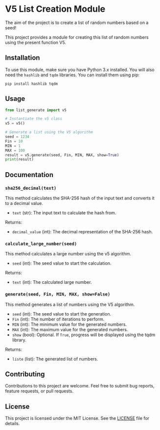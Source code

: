 # V5 List Creation Module

The aim of the project is to create a list of random numbers based on a seed!

This project provides a module for creating this list of random numbers using the present function V5.


## Installation

To use this module, make sure you have Python 3.x installed. You will also need the `hashlib` and `tqdm` libraries. You can install them using pip:

```shell
pip install hashlib tqdm
```

## Usage

```python
from list_generate import v5

# Instantiate the v5 class
v5 = v5()

# Generate a list using the V5 algorithm
seed = 1234
Fin = 10
MIN = 1
MAX = 100
result = v5.generate(seed, Fin, MIN, MAX, show=True)
print(result)
```

## Documentation

### `sha256_decimal(text)`

This method calculates the SHA-256 hash of the input text and converts it to a decimal value.

- `text` (str): The input text to calculate the hash from.

Returns:
- `decimal_value` (int): The decimal representation of the SHA-256 hash.

### `calculate_large_number(seed)`

This method calculates a large number using the v5 algorithm.

- `seed` (int): The seed value to start the calculation.

Returns:
- `text` (int): The calculated large number.

### `generate(seed, Fin, MIN, MAX, show=False)`

This method generates a list of numbers using the V5 algorithm.

- `seed` (int): The seed value to start the generation.
- `Fin` (int): The number of iterations to perform.
- `MIN` (int): The minimum value for the generated numbers.
- `MAX` (int): The maximum value for the generated numbers.
- `show` (bool): Optional. If `True`, progress will be displayed using the tqdm library.

Returns:
- `liste` (list): The generated list of numbers.

## Contributing

Contributions to this project are welcome. Feel free to submit bug reports, feature requests, or pull requests.

## License

This project is licensed under the MIT License. See the [LICENSE](LICENSE) file for details.
